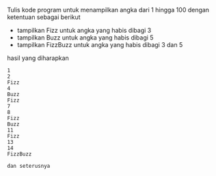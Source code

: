 Tulis kode program untuk menampilkan angka dari 1 hingga 100
dengan ketentuan sebagai berikut 

- tampilkan Fizz untuk angka yang habis dibagi 3
- tampilkan Buzz untuk angka yang habis dibagi 5
- tampilkan FizzBuzz untuk angka yang habis dibagi 3 dan 5

hasil yang diharapkan
```
1
2
Fizz
4
Buzz
Fizz
7
8
Fizz
Buzz
11
Fizz
13
14
FizzBuzz

dan seterusnya
```
